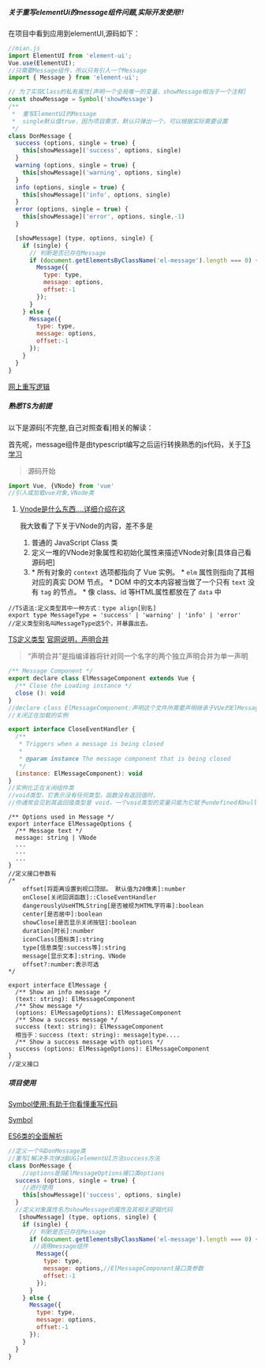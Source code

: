 ##### 关于重写elementUi的message组件问题,实际开发使用!!

在项目中看到应用到elementUI,源码如下：

```js
//mian.js
import ElementUI from 'element-ui';
Vue.use(ElementUI);
//只需要Message组件，所以只有引入一个Message
import { Message } from 'element-ui';

// 为了实现Class的私有属性[声明一个全局唯一的变量，showMessage相当于一个注释]
const showMessage = Symbol('showMessage')
/**
 *  重写ElementUI的Message
 *  single默认值true，因为项目需求，默认只弹出一个，可以根据实际需要设置
 */
class DonMessage {
  success (options, single = true) {
    this[showMessage]('success', options, single)
  }
  warning (options, single = true) {
    this[showMessage]('warning', options, single)
  }
  info (options, single = true) {
    this[showMessage]('info', options, single)
  }
  error (options, single = true) {
    this[showMessage]('error', options, single,-1)
  }

  [showMessage] (type, options, single) {
    if (single) {
      // 判断是否已存在Message
      if (document.getElementsByClassName('el-message').length === 0) {
        Message({
          type: type,
          message: options,
          offset:-1
        });
      }
    } else {
      Message({
        type: type,
        message: options,
        offset:-1
      });
    }
  }
}
```

[网上重写逻辑](https://blog.csdn.net/yusirxiaer/article/details/101450941?depth_1-utm_source=distribute.pc_relevant.none-task&utm_source=distribute.pc_relevant.none-task)

##### 熟悉TS为前提

以下是源码[不完整,自己对照查看]相关的解读：

首先呢，message组件是由typescript编写之后运行转换熟悉的js代码，关于[TS学习](https://www.tslang.cn/docs/handbook/typescript-in-5-minutes.html)

> 源码开始


```js
import Vue, {VNode} from 'vue'
//引入或加载vue对象,VNode类
```

1. [Vnode是什么东西....详细介绍在这](https://blog.csdn.net/violetjack0808/article/details/79354852)

   我大致看了下关于VNode的内容，差不多是

   1. 普通的 JavaScript Class 类
   2. 定义一堆的VNode对象属性和初始化属性来描述VNode对象[具体自己看源码吧]
   3. \* 所有对象的 `context` 选项都指向了 Vue 实例。
      \* `elm` 属性则指向了其相对应的真实 DOM 节点。
      \* DOM 中的文本内容被当做了一个只有 `text` 没有 `tag` 的节点。
      \* 像 class、id 等HTML属性都放在了 `data` 中

```tsx
//TS语法:定义类型其中一种方式：type align[别名]
export type MessageType = 'success' | 'warning' | 'info' | 'error'
//定义类型别名叫MessageType这5个，并暴露出去。
```

[TS定义类型](https://www.jianshu.com/p/a27704291a3b) [官网说明，声明合并](https://www.tslang.cn/docs/handbook/declaration-merging.html)

> “声明合并”是指编译器将针对同一个名字的两个独立声明合并为单一声明

```js
/** Message Component */
export declare class ElMessageComponent extends Vue {
  /** Close the Loading instance */
  close (): void
}
//declare class ElMessageComponent:声明这个文件所需要声明继承于VUe的ElMessageComponent组件类
//关闭正在加载的实例

export interface CloseEventHandler {
  /**
   * Triggers when a message is being closed
   *
   * @param instance The message component that is being closed
   */
  (instance: ElMessageComponent): void
}
//实例化正在关闭组件类
//void类型，它表示没有任何类型。函数没有返回值时，
//你通常会见到其返回值类型是 void，一个void类型的变量只能为它赋予undefined和null
```

```tsx
/** Options used in Message */
export interface ElMessageOptions {
  /** Message text */
  message: string | VNode
  ...
  ...
  ...
}
//定义接口参数有
/*
    offset[将距离设置到视口顶部。 默认值为20像素]:number
    onClose[关闭回调函数]::CloseEventHandler
    dangerouslyUseHTMLString[是否被视为HTML字符串]:boolean
    center[是否居中]:boolean
    showClose[是否显示关闭按钮]:boolean
    duration[时长]:number
    iconClass[图标类]:string
    type[信息类型:success等]:string
    message[显示文本]:string、VNode
    offset?:number:表示可选
*/
```

```tsx
export interface ElMessage {
  /** Show an info message */
  (text: string): ElMessageComponent
  /** Show message */
  (options: ElMessageOptions): ElMessageComponent
  /** Show a success message */
  success (text: string): ElMessageComponent
  相当于：success (text: string): message|type....
  /** Show a success message with options */
  success (options: ElMessageOptions): ElMessageComponent
}
//定义接口
```

##### 项目使用

[Symbol使用:有助于你看懂重写代码](https://www.cnblogs.com/guangzan/p/11234009.html)

[Symbol](https://www.tslang.cn/docs/handbook/symbols.html)

[ES6类的全面解析](https://www.jianshu.com/p/86267fab4878)

```js
//定义一个叫DonMessage类
//重写[解决多次弹出BUG]elementUI方法success方法
class DonMessage {
    //options是指ElMessageOptions接口类options
  success (options, single = true) {
    //进行使用
    this[showMessage]('success', options, single)
  }
  //定义对象属性名为showMessage的属性及其相关逻辑代码
   [showMessage] (type, options, single) {
    if (single) {
      // 判断是否已存在Message
      if (document.getElementsByClassName('el-message').length === 0) {
       //调用message组件
   		Message({
          type: type,
          message: options,//ElMessageComponent接口类参数
          offset:-1
        });
      }
    } else {
      Message({
        type: type,
        message: options,
        offset:-1
      });
    }
  }
}
```

